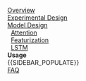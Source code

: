 [Overview](Home)  
[Experimental Design](Experimental-Design)  
[Model Design](Model-Design)  
&nbsp;&nbsp;[Attention](Attention)  
&nbsp;&nbsp;[Featurization](Featurization)  
&nbsp;&nbsp;[LSTM](LSTM)  
**Usage**  
{{SIDEBAR_POPULATE}}  
[FAQ](FAQ)  